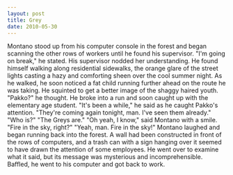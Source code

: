 ```yaml
---
layout: post
title: Grey
date: 2010-05-30
---
```

Montano stood up from his computer console in the forest and began scanning
      the other rows of workers until he found his supervisor.    "I'm going on
      break," he stated. His supervisor nodded her understanding.    He found
      himself walking along residential sidewalks, the orange glare of the street lights casting a
      hazy and comforting sheen over the cool summer night. As he walked, he soon noticed a fat
      child running further ahead on the route he was taking. He squinted to get a better image of
      the shaggy haired youth.    "Pakko?" he thought. He broke into a run and
      soon caught up with the elementary age student.    "It's been a while," he
      said as he caught Pakko's attention.  "They're coming again tonight, man. I've seen
      them already."  "Who is?"  "The Greys are."  "Oh yeah, I know,"
      said Montano with a smile. "Fire in the sky, right?"  "Yeah, man. Fire in the
      sky!"    Montano laughed and began running back into the forest. A wall
      had been constructed in front of the rows of computers, and a trash can with a sign hanging
      over it seemed to have drawn the attention of some employees. He went over to examine what it
      said, but its message was mysterious and incomprehensible. Baffled, he went to his computer
      and got back to work.
